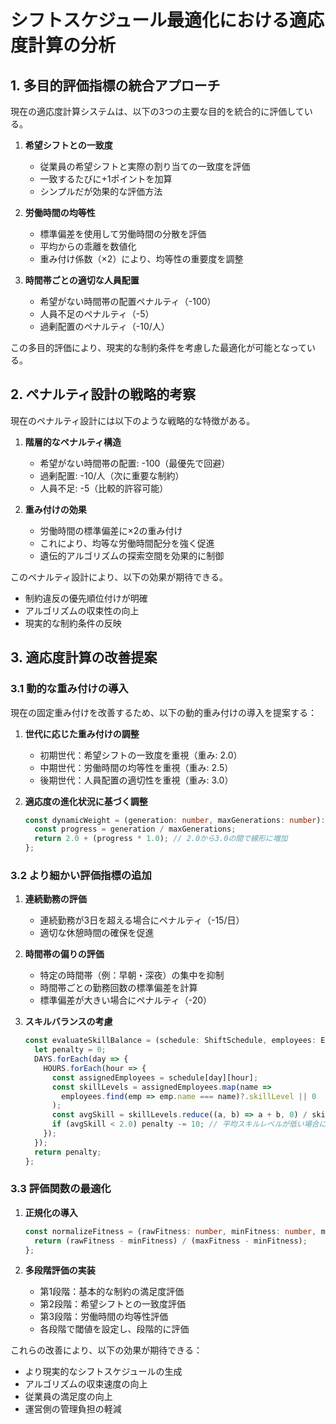 # シフトスケジュール最適化における適応度計算の分析

## 1. 多目的評価指標の統合アプローチ

現在の適応度計算システムは、以下の3つの主要な目的を統合的に評価している。

1. **希望シフトとの一致度**
   - 従業員の希望シフトと実際の割り当ての一致度を評価
   - 一致するたびに+1ポイントを加算
   - シンプルだが効果的な評価方法

2. **労働時間の均等性**
   - 標準偏差を使用して労働時間の分散を評価
   - 平均からの乖離を数値化
   - 重み付け係数（×2）により、均等性の重要度を調整

3. **時間帯ごとの適切な人員配置**
   - 希望がない時間帯の配置ペナルティ（-100）
   - 人員不足のペナルティ（-5）
   - 過剰配置のペナルティ（-10/人）

この多目的評価により、現実的な制約条件を考慮した最適化が可能となっている。

## 2. ペナルティ設計の戦略的考察

現在のペナルティ設計には以下のような戦略的な特徴がある。

1. **階層的なペナルティ構造**
   - 希望がない時間帯の配置: -100（最優先で回避）
   - 過剰配置: -10/人（次に重要な制約）
   - 人員不足: -5（比較的許容可能）

2. **重み付けの効果**
   - 労働時間の標準偏差に×2の重み付け
   - これにより、均等な労働時間配分を強く促進
   - 遺伝的アルゴリズムの探索空間を効果的に制御

このペナルティ設計により、以下の効果が期待できる。
- 制約違反の優先順位付けが明確
- アルゴリズムの収束性の向上
- 現実的な制約条件の反映

## 3. 適応度計算の改善提案

### 3.1 動的な重み付けの導入

現在の固定重み付けを改善するため、以下の動的重み付けの導入を提案する：

1. **世代に応じた重み付けの調整**
   - 初期世代：希望シフトの一致度を重視（重み: 2.0）
   - 中期世代：労働時間の均等性を重視（重み: 2.5）
   - 後期世代：人員配置の適切性を重視（重み: 3.0）

2. **適応度の進化状況に基づく調整**
   ```typescript
   const dynamicWeight = (generation: number, maxGenerations: number): number => {
     const progress = generation / maxGenerations;
     return 2.0 + (progress * 1.0); // 2.0から3.0の間で線形に増加
   };
   ```

### 3.2 より細かい評価指標の追加

1. **連続勤務の評価**
   - 連続勤務が3日を超える場合にペナルティ（-15/日）
   - 適切な休憩時間の確保を促進

2. **時間帯の偏りの評価**
   - 特定の時間帯（例：早朝・深夜）の集中を抑制
   - 時間帯ごとの勤務回数の標準偏差を計算
   - 標準偏差が大きい場合にペナルティ（-20）

3. **スキルバランスの考慮**
   ```typescript
   const evaluateSkillBalance = (schedule: ShiftSchedule, employees: Employee[]): number => {
     let penalty = 0;
     DAYS.forEach(day => {
       HOURS.forEach(hour => {
         const assignedEmployees = schedule[day][hour];
         const skillLevels = assignedEmployees.map(name => 
           employees.find(emp => emp.name === name)?.skillLevel || 0
         );
         const avgSkill = skillLevels.reduce((a, b) => a + b, 0) / skillLevels.length;
         if (avgSkill < 2.0) penalty -= 10; // 平均スキルレベルが低い場合にペナルティ
       });
     });
     return penalty;
   };
   ```

### 3.3 評価関数の最適化

1. **正規化の導入**
   ```typescript
   const normalizeFitness = (rawFitness: number, minFitness: number, maxFitness: number): number => {
     return (rawFitness - minFitness) / (maxFitness - minFitness);
   };
   ```

2. **多段階評価の実装**
   - 第1段階：基本的な制約の満足度評価
   - 第2段階：希望シフトとの一致度評価
   - 第3段階：労働時間の均等性評価
   - 各段階で閾値を設定し、段階的に評価

これらの改善により、以下の効果が期待できる：
- より現実的なシフトスケジュールの生成
- アルゴリズムの収束速度の向上
- 従業員の満足度の向上
- 運営側の管理負担の軽減

